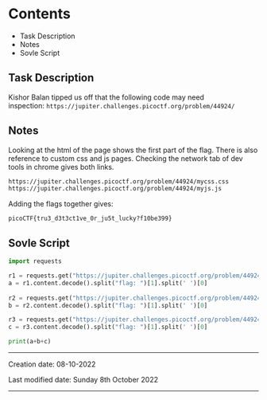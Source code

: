 # Contents
- Task Description
- Notes
- Sovle Script

## Task Description
Kishor Balan tipped us off that the following code may need inspection: `https://jupiter.challenges.picoctf.org/problem/44924/`

## Notes
Looking at the html of the page shows the first part of the flag. There is also reference to custom css and js pages.
Checking the network tab of dev tools in chrome gives both links.
```bash
https://jupiter.challenges.picoctf.org/problem/44924/mycss.css
https://jupiter.challenges.picoctf.org/problem/44924/myjs.js
```
Adding the flags together gives:
```flag
picoCTF{tru3_d3t3ct1ve_0r_ju5t_lucky?f10be399}
```

## Sovle Script
```python
import requests

r1 = requests.get("https://jupiter.challenges.picoctf.org/problem/44924/")
a = r1.content.decode().split("flag: ")[1].split(' ')[0]
  
r2 = requests.get("https://jupiter.challenges.picoctf.org/problem/44924/mycss.css")
b = r2.content.decode().split("flag: ")[1].split(' ')[0]

r3 = requests.get("https://jupiter.challenges.picoctf.org/problem/44924/myjs.js")
c = r3.content.decode().split("flag: ")[1].split(' ')[0]

print(a+b+c)
```


---
Creation date: 08-10-2022

Last modified date: Sunday 8th October 2022
***
